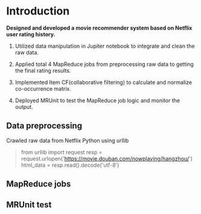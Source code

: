 # Introduction

**Designed and developed a movie recommender system based on Netflix user rating history.**

1.  Utilized data manipulation in Jupiter notebook to integrate and clean the raw data.

2.  Applied total 4 MapReduce jobs from preprocessing raw data to getting the final rating results.

3.  Implemented Item CF(collaborative filtering) to calculate and normalize co-occurrence matrix.

4.  Deployed MRUnit to test the MapReduce job logic and monitor the output.


## Data preprocessing
Crawled raw data from Netflix
Python using urllib
>from urllib import request
  resp = request.urlopen('https://movie.douban.com/nowplaying/hangzhou/')
  html_data = resp.read().decode('utf-8')


## MapReduce jobs

## MRUnit test

